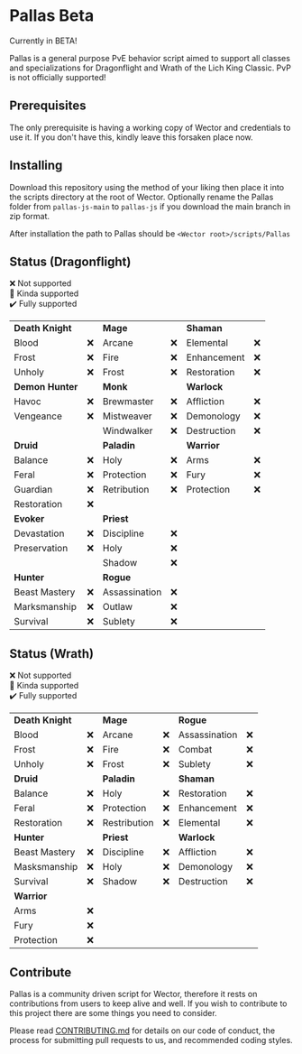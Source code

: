 # Pallas Beta

Currently in BETA!

Pallas is a general purpose PvE behavior script aimed to support all classes and specializations for Dragonflight and Wrath of the Lich King Classic. PvP is not officially supported!

## Prerequisites

The only prerequisite is having a working copy of Wector and credentials to use it. If you don't have this, kindly leave this forsaken place now.

## Installing

Download this repository using the method of your liking then place it into the scripts directory at the root of Wector. Optionally rename the Pallas folder from `pallas-js-main` to `pallas-js` if you download the main branch in zip format.

After installation the path to Pallas should be `<Wector root>/scripts/Pallas`

## Status (Dragonflight)

:x: Not supported\
:large_blue_diamond: Kinda supported\
:heavy_check_mark: Fully supported

|                   |                      |                   |                      |                   |                      |
|-------------------|:--------------------:|-------------------|:--------------------:|-------------------|:--------------------:|
| **Death Knight**  |                      | **Mage**          |                      | **Shaman**        |                      |
| Blood             |         :x:          | Arcane            |         :x:          | Elemental         |         :x:          |
| Frost             |         :x:          | Fire              |         :x:          | Enhancement       |         :x:          |
| Unholy            |         :x:          | Frost             |         :x:          | Restoration       |         :x:          |
| **Demon Hunter**  |                      | **Monk**          |                      | **Warlock**       |                      |
| Havoc             |         :x:          | Brewmaster        |         :x:          | Affliction        |         :x:          |
| Vengeance         |         :x:          | Mistweaver        |         :x:          | Demonology        |         :x:          |
|                   |                      | Windwalker        |         :x:          | Destruction       |         :x:          |
| **Druid**         |                      | **Paladin**       |                      | **Warrior**       |                      |
| Balance           |         :x:          | Holy              |         :x:          | Arms              |         :x:          |
| Feral             |         :x:          | Protection        |         :x:          | Fury              |         :x:          |
| Guardian          |         :x:          | Retribution       |         :x:          | Protection        |         :x:          |
| Restoration       |         :x:          |                   |                      |                   |                      |
| **Evoker**        |                      | **Priest**        |                      |                   |                      |
| Devastation       |         :x:          | Discipline        |         :x:          |                   |                      |
| Preservation      |         :x:          | Holy              |         :x:          |                   |                      |
|                   |                      | Shadow            |         :x:          |                   |                      |
| **Hunter**        |                      | **Rogue**         |                      |                   |                      |
| Beast Mastery     |         :x:          | Assassination     |         :x:          |                   |                      |
| Marksmanship      |         :x:          | Outlaw            |         :x:          |                   |                      |
| Survival          |         :x:          | Sublety           |         :x:          |                   |                      |

## Status (Wrath)

:x: Not supported\
:large_blue_diamond: Kinda supported\
:heavy_check_mark: Fully supported

|                   |                      |                   |                      |                   |                      |
|-------------------|:--------------------:|-------------------|:--------------------:|-------------------|:--------------------:|
| **Death Knight**  |                      | **Mage**          |                      | **Rogue**         |                      |
| Blood             |         :x:          | Arcane            |         :x:          | Assassination     |         :x:          |
| Frost             |         :x:          | Fire              |         :x:          | Combat            |         :x:          |
| Unholy            |         :x:          | Frost             |         :x:          | Sublety           |         :x:          |
| **Druid**         |                      | **Paladin**       |                      | **Shaman**        |                      |
| Balance           |         :x:          | Holy              |         :x:          | Restoration       |         :x:          |
| Feral             |         :x:          | Protection        |         :x:          | Enhancement       |         :x:          |
| Restoration       |         :x:          | Restribution      |         :x:          | Elemental         |         :x:          |
| **Hunter**        |                      | **Priest**        |                      | **Warlock**       |                      |
| Beast Mastery     |         :x:          | Discipline        |         :x:          | Affliction        |         :x:          |
| Masksmanship      |         :x:          | Holy              |         :x:          | Demonology        |         :x:          |
| Survival          |         :x:          | Shadow            |         :x:          | Destruction       |         :x:          |
| **Warrior**       |                      |                   |                      |                   |                      |
| Arms              |         :x:          |                   |                      |                   |                      |
| Fury              |         :x:          |                   |                      |                   |                      |
| Protection        |         :x:          |                   |                      |                   |                      |

## Contribute

Pallas is a community driven script for Wector, therefore it rests on contributions from users to keep alive and well. If you wish to contribute to this project there are some things you need to consider.

Please read [CONTRIBUTING.md](CONTRIBUTING.md) for details on our code of conduct, the process for submitting pull requests to us, and recommended coding styles.

